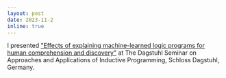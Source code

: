```yaml
---
layout: post
date: 2023-11-2
inline: true
---
```


I presented <ins>"[Effects of explaining machine-learned logic programs for human comprehension and discovery](/assets/pdf/dagstuhl_2023/slides.pdf)"</ins> at The Dagstuhl Seminar on Approaches and Applications of Inductive Programming, Schloss Dagstuhl, Germany.